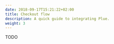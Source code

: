 ```yaml
---
date: 2018-09-17T15:21:22+02:00
title: Checkout flow
description: A quick guide to integrating Plue.
weight: 3
---
```


 TODO